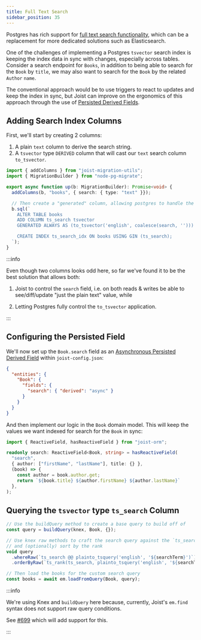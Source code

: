 ```yaml
---
title: Full Text Search
sidebar_position: 35
---
```


Postgres has rich support for [full text search functionality](https://www.postgresql.org/docs/current/functions-textsearch.html), which can be a replacement for more dedicated solutions such as Elasticsearch.

One of the challenges of implementing a Postgres `tsvector` search index is keeping the index data in sync with changes, especially across tables. Consider a search endpoint for `Books`, in addition to being able to search for the `Book` by `title`, we may also want to search for the `Book` by the related `Author` `name`.

The conventional approach would be to use triggers to react to updates and keep the index in sync, but Joist can improve on the ergonomics of this approach through the use of [Persisted Derived Fields](../modeling/derived-fields.md).

## Adding Search Index Columns

First, we'll start by creating 2 columns:

1. A plain `text` column to derive the search string.
2. A `tsvector` type `DERIVED` column that will cast our `text` search column `to_tsvector`.

```ts
import { addColumns } from "joist-migration-utils";
import { MigrationBuilder } from "node-pg-migrate";

export async function up(b: MigrationBuilder): Promise<void> {
  addColumns(b, "books", { search: { type: "text" }});

  // Then create a "generated" column, allowing postgres to handle the `to_tsvector` word stemming.
  b.sql(`
    ALTER TABLE books
    ADD COLUMN ts_search tsvector
    GENERATED ALWAYS AS (to_tsvector('english', coalesce(search, ''))) STORED;

    CREATE INDEX ts_search_idx ON books USING GIN (ts_search);
  `);
}
```

:::info

Even though two columns looks odd here, so far we've found it to be the best solution that allows both:

1. Joist to control the `search` field, i.e. on both reads & writes be able to see/diff/update "just the plain text" value, while

2. Letting Postgres fully control the `to_tsvector` application.

:::

## Configuring the Persisted Field

We'll now set up the `Book.search` field as an [Asynchronous Persisted Derived Field](../modeling/derived-fields.md#asynchronous-persisted-fields) within `joist-config.json`:

```json
{
  "entities": {
    "Book": {
      "fields": {
        "search": { "derived": "async" }
      }
    }
  }
}
```

And then implement our logic in the `Book` domain model. This will keep the values we want indexed for search for the `Book` in sync:

```typescript
import { ReactiveField, hasReactiveField } from "joist-orm";

readonly search: ReactiveField<Book, string> = hasReactiveField(
  "search",
  { author: ["firstName", "lastName"], title: {} },
  (book) => {
    const author = book.author.get;
    return `${book.title} ${author.firstName} ${author.lastName}`
  },
);
```

## Querying the `tsvector` type `ts_search` Column

```ts
// Use the buildQuery method to create a base query to build off of
const query = buildQuery(knex, Book, {});

// Use knex raw methods to craft the search query against the `ts_search` generated column 
// and (optionally) sort by the rank
void query
  .whereRaw(`ts_search @@ plainto_tsquery('english', '${searchTerm}')`)
  .orderByRaw(`ts_rank(ts_search, plainto_tsquery('english', '${searchTerm}')) DESC`);

// Then load the books for the custom search query
const books = await em.loadFromQuery(Book, query);
```

:::info

We're using Knex and `buildQuery` here because, currently, Joist's `em.find` syntax does not support raw query conditions.

See [#699](https://github.com/stephenh/joist-ts/issues/699) which will add support for this.

:::
